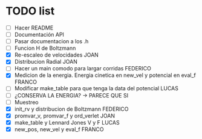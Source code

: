 # TODO list
- [ ] Hacer README
- [ ] Documentación API
- [ ] Pasar documentacion a los .h
- [ ] Funcion H de Boltzmann
- [X] Re-escaleo de velocidades JOAN
- [X] Distribucion Radial JOAN
- [ ] Hacer un main comodo para largar corridas FEDERICO
- [X] Medicion de la energia. Energia cinetica en new_vel y potencial en eval_f FRANCO
- [ ] Modificar make_table para que tenga la data del potencial LUCAS
- [ ] ¿CONSERVA LA ENERGIA? -> PARECE QUE SI
- [ ] Muestreo
- [X] init_rv y distribucion de Boltzmann FEDERICO
- [X] promvar_v, promvar_f y ord_verlet JOAN
- [X] make_table y Lennard Jones V y F LUCAS
- [X] new_pos, new_vel y eval_f FRANCO
